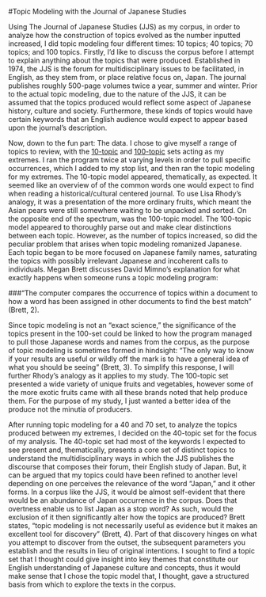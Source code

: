 #Topic Modeling with the Journal of Japanese Studies

Using The Journal of Japanese Studies (JJS) as my corpus, in order to analyze how the construction of topics evolved as the number inputted increased, I did topic modeling four different times: 10 topics; 40 topics; 70 topics; and 100 topics. Firstly, I’d like to discuss the corpus before I attempt to explain anything about the topics that were produced. Established in 1974, the JJS is the forum for multidisciplinary issues to be facilitated, in English, as they stem from, or place relative focus on, Japan. The journal publishes roughly 500-page volumes twice a year, summer and winter. Prior to the actual topic modeling, due to the nature of the JJS, it can be assumed that the topics produced would reflect some aspect of Japanese history, culture and society. Furthermore, these kinds of topics would have certain keywords that an English audience would expect to appear based upon the journal’s description. 

Now, down to the fun part: The data. I chose to give myself a range of topics to review, with the [10-topic](https://github.com/introdh2016/response1_textanalysis/blob/Artis/Screen%20Shot%202016-10-09%20at%2011.23.52%20PM.png) and [100-topic](https://github.com/introdh2016/response1_textanalysis/blob/Artis/Screen%20Shot%202016-10-09%20at%2011.25.48%20PM.png) sets acting as my extremes. I ran the program twice at varying levels in order to pull specific occurrences, which I added to my stop list, and then ran the topic modeling for my extremes. The 10-topic model appeared, thematically, as expected. It seemed like an overview of of the common words one would expect to find when reading a historical/cultural centered journal. To use Lisa Rhody’s analogy, it was a presentation of the more ordinary fruits, which meant the Asian pears were still somewhere waiting to be unpacked and sorted. On the opposite end of the spectrum, was the 100-topic model. The 100-topic model appeared to thoroughly parse out and make clear distinctions between each topic. However, as the number of topics increased, so did the peculiar problem that arises when topic modeling romanized Japanese. Each topic began to be more focused on Japanese family names, saturating the topics with possibly irrelevant Japanese and incoherent calls to individuals. Megan Brett discusses David Mimno’s explanation for what exactly happens when someone runs a topic modeling program: 

###“The computer compares the occurrence of topics within a document to how a word has been assigned in other documents to find the best match” (Brett, 2).

Since topic modeling is not an “exact science,” the significance of the topics present in the 100-set could be linked to how the program managed to pull those Japanese words and names from the corpus, as the purpose of topic modeling is sometimes formed in hindsight: “The only way to know if your results are useful or wildly off the mark is to have a general idea of what you should be seeing” (Brett, 3). To simplify this response, I will further Rhody’s analogy as it applies to my study. The 100-topic set presented a wide variety of unique fruits and vegetables, however some of the more exotic fruits came with all these brands noted that help produce them. For the purpose of my study, I just wanted a better idea of the produce not the minutia of producers.

After running topic modeling for a 40 and 70 set, to analyze the topics produced between my extremes, I decided on the 40-topic set for the focus of my analysis. The 40-topic set had most of the keywords I expected to see present and, thematically, presents a core set of distinct topics to understand the multidisciplinary ways in which the JJS publishes the discourse that composes their forum, their English study of Japan. But, it can be argued that my topics could have been refined to another level depending on one perceives the relevance of the word “Japan,” and it other forms. In a corpus like the JJS, it would be almost self-evident that there would be an abundance of Japan occurrence in the corpus. Does that overtness enable us to list Japan as a stop word? As such, would the exclusion of it then significantly alter how the topics are produced? Brett states, “topic modeling is not necessarily useful as evidence but it makes an excellent tool for discovery” (Brett, 4). Part of that discovery hinges on what you attempt to discover from the outset, the subsequent parameters you establish and the results in lieu of original intentions. I sought to find a topic set that I thought could give insight into key themes that constitute our English understanding of Japanese culture and concepts, thus it would make sense that I chose the topic model that, I thought, gave a structured basis from which to explore the texts in the corpus. 
